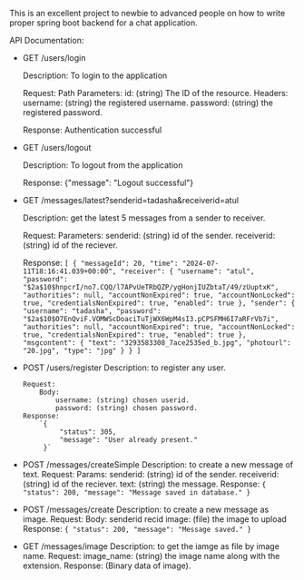 This is an excellent project to newbie to advanced people on how to write proper spring boot backend for a chat application.

API Documentation:

- GET /users/login

    Description: To login to the application
    
    Request:
      Path Parameters:
           id: (string) The ID of the resource.
      Headers:
           username: (string) the registered username.
           password: (string) the registered password.

    Response:
      Authentication successful

- GET /users/logout

    Description: To logout from the application

    Response:
        {"message": "Logout successful"}

- GET /messages/latest?senderid=tadasha&receiverid=atul

    Description: get the latest 5 messages from a sender to receiver.

    Request:
      Parameters:
          senderid: (string) id of the sender.
          receiverid: (string) id of the reciever.

    Response:
       `[
            {
                "messageId": 20,
                "time": "2024-07-11T18:16:41.039+00:00",
                "receiver": {
                    "username": "atul",
                    "password": "$2a$10$hnpcrI/no7.CQQ/l7APvUeTRbQZP/ygHonjIUZbtaT/49/zUuptxK",
                    "authorities": null,
                    "accountNonExpired": true,
                    "accountNonLocked": true,
                    "credentialsNonExpired": true,
                    "enabled": true
                },
                "sender": {
                    "username": "tadasha",
                    "password": "$2a$10$O7EnQviF.VOMWScDoaciTuTjWX6WpM4sI3.pCPSFMH6I7aRFrVb7i",
                    "authorities": null,
                    "accountNonExpired": true,
                    "accountNonLocked": true,
                    "credentialsNonExpired": true,
                    "enabled": true
                },
                "msgcontent": {
                    "text": "3293583308_7ace2535ed_b.jpg",
                    "photourl": "20.jpg",
                    "type": "jpg"
                }
            }
       ]`
  
 - POST /users/register
       Description: to register any user.

       Request:
           Body:
               username: (string) chosen userid.
               password: (string) chosen password.
       Response:
           `{
                "status": 305,
                "message": "User already present."
            }`

- POST /messages/createSimple
          Description: to create a new message of text.
          Request:
              Params:
                  senderid: (string) id of the sender.
                  receiverid: (string) id of the reciever.
                  text: (string) the message.
          Response:
              `{
                    "status": 200,
                    "message": "Message saved in database."
               }`

- POST /messages/create
          Description: to create a new message as image.
          Request:
              Body:
                  senderid
                  recid
                  image: (file) the image to upload
          Response:
                `{
                    "status": 200,
                    "message": "Message saved."
                }`

- GET /messages/image
          Description: to get the iamge as file by image name.
          Request:
              image_name: (string) the image name along with the extension.
          Response:
              (Binary data of image).
   
           
